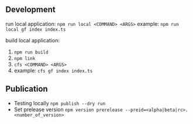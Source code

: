 ## Development

run local application: `npm run local <COMMAND> <ARGS>`
example: `npm run local gf index index.ts`

build local application:

1. `npm run build`
2. `npm link`
3. `cfs <COMMAND> <ARGS>`
4. example: `cfs gf index index.ts`

## Publication

- Testing locally `npm publish --dry run`
- Set prelease version `npm version prerelease --preid=<alpha|beta|rc>.<number_of_version>`
